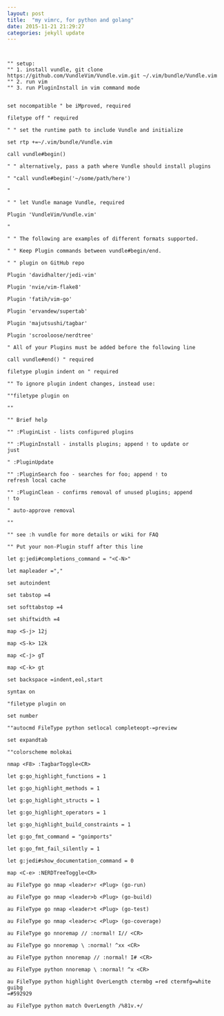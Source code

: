 ```yaml
---  
layout: post 
title:  "my vimrc, for python and golang"  
date: 2015-11-21 21:29:27   
categories: jekyll update  
---  
```

<code>
<pre>
"" setup:   
"" 1. install vundle, git clone https://github.com/VundleVim/Vundle.vim.git ~/.vim/bundle/Vundle.vim    
"" 2. run vim    
"" 3. run PluginInstall in vim command mode  

set nocompatible               " be iMproved, required  
filetype off                   " required  
" " set the runtime path to include Vundle and initialize  
set rtp +=~/.vim/bundle/Vundle.vim  
call vundle#begin()  
" " alternatively, pass a path where Vundle should install plugins  
" "call vundle#begin('~/some/path/here')  
"  
" " let Vundle manage Vundle, required  
Plugin 'VundleVim/Vundle.vim'  
"  
" " The following are examples of different formats supported.  
" " Keep Plugin commands between vundle#begin/end.  
" " plugin on GitHub repo  
Plugin 'davidhalter/jedi-vim'  
Plugin 'nvie/vim-flake8'  
Plugin 'fatih/vim-go'  
Plugin 'ervandew/supertab'  
Plugin 'majutsushi/tagbar'  
Plugin 'scrooloose/nerdtree'  
" All of your Plugins must be added before the following line  
call vundle#end()             " required  
filetype plugin indent on   " required  
"" To ignore plugin indent changes, instead use:  
""filetype plugin on  
""  
"" Brief help  
"" :PluginList       - lists configured plugins  
"" :PluginInstall    - installs plugins; append `!` to update or just  
" :PluginUpdate  
"" :PluginSearch foo - searches for foo; append `!` to refresh local cache  
"" :PluginClean      - confirms removal of unused plugins; append `!` to  
" auto-approve removal  
""   
"" see :h vundle for more details or wiki for FAQ  
"" Put your non-Plugin stuff after this line  
let g:jedi#completions_command = "&lt;C-N&gt;"   
let mapleader =","   
set autoindent   
set tabstop =4   
set softtabstop =4   
set shiftwidth =4   
map &lt;S-j&gt; 12j   
map &lt;S-k&gt; 12k  
map &lt;C-j&gt; gT  
map &lt;C-k&gt; gt    
set backspace =indent,eol,start  
syntax on   
"filetype plugin on  
set number   
""autocmd FileType python setlocal completeopt-=preview  
set expandtab   
""colorscheme molokai  
nmap &lt;F8&gt; :TagbarToggle&lt;CR&gt;  
let g:go_highlight_functions = 1  
let g:go_highlight_methods = 1   
let g:go_highlight_structs = 1   
let g:go_highlight_operators = 1  
let g:go_highlight_build_constraints = 1  
let g:go_fmt_command = "goimports"   
let g:go_fmt_fail_silently = 1   
let g:jedi#show_documentation_command = 0  
map &lt;C-e&gt; :NERDTreeToggle&lt;CR&gt;   
au FileType go nmap &lt;leader&gt;r &lt;Plug&gt; (go-run)  
au FileType go nmap &lt;leader&gt;b &lt;Plug&gt; (go-build)  
au FileType go nmap &lt;leader&gt;t &lt;Plug&gt; (go-test)    
au FileType go nmap &lt;leader&gt;c &lt;Plug&gt; (go-coverage)  
au FileType go nnoremap // :normal! I// &lt;CR&gt;   
au FileType go nnoremap \\ :normal! ^xx &lt;CR&gt;    
au FileType python nnoremap // :normal! I# &lt;CR&gt;  
au FileType python nnoremap \\ :normal! ^x &lt;CR&gt;   
au FileType python highlight OverLength ctermbg =red ctermfg=white guibg =#592929  
au FileType python match OverLength /\%81v.\+/  
</code>
</pre>
